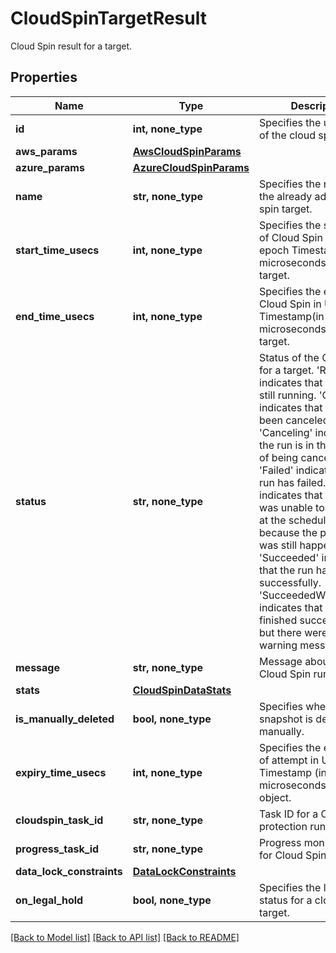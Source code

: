 # CloudSpinTargetResult

Cloud Spin result for a target.

## Properties
Name | Type | Description | Notes
------------ | ------------- | ------------- | -------------
**id** | **int, none_type** | Specifies the unique id of the cloud spin entity. | [optional] 
**aws_params** | [**AwsCloudSpinParams**](AwsCloudSpinParams.md) |  | [optional] 
**azure_params** | [**AzureCloudSpinParams**](AzureCloudSpinParams.md) |  | [optional] 
**name** | **str, none_type** | Specifies the name of the already added cloud spin target. | [optional] [readonly] 
**start_time_usecs** | **int, none_type** | Specifies the start time of Cloud Spin in Unix epoch Timestamp(in microseconds) for a target. | [optional] 
**end_time_usecs** | **int, none_type** | Specifies the end time of Cloud Spin in Unix epoch Timestamp(in microseconds) for a target. | [optional] 
**status** | **str, none_type** | Status of the Cloud Spin for a target. &#39;Running&#39; indicates that the run is still running. &#39;Canceled&#39; indicates that the run has been canceled. &#39;Canceling&#39; indicates that the run is in the process of being canceled. &#39;Failed&#39; indicates that the run has failed. &#39;Missed&#39; indicates that the run was unable to take place at the scheduled time because the previous run was still happening. &#39;Succeeded&#39; indicates that the run has finished successfully. &#39;SucceededWithWarning&#39; indicates that the run finished successfully, but there were some warning messages. | [optional] 
**message** | **str, none_type** | Message about the Cloud Spin run. | [optional] 
**stats** | [**CloudSpinDataStats**](CloudSpinDataStats.md) |  | [optional] 
**is_manually_deleted** | **bool, none_type** | Specifies whether the snapshot is deleted manually. | [optional] 
**expiry_time_usecs** | **int, none_type** | Specifies the expiry time of attempt in Unix epoch Timestamp (in microseconds) for an object. | [optional] 
**cloudspin_task_id** | **str, none_type** | Task ID for a CloudSpin protection run. | [optional] 
**progress_task_id** | **str, none_type** | Progress monitor task id for Cloud Spin run. | [optional] 
**data_lock_constraints** | [**DataLockConstraints**](DataLockConstraints.md) |  | [optional] 
**on_legal_hold** | **bool, none_type** | Specifies the legal hold status for a cloud spin target. | [optional] 

[[Back to Model list]](../README.md#documentation-for-models) [[Back to API list]](../README.md#documentation-for-api-endpoints) [[Back to README]](../README.md)


